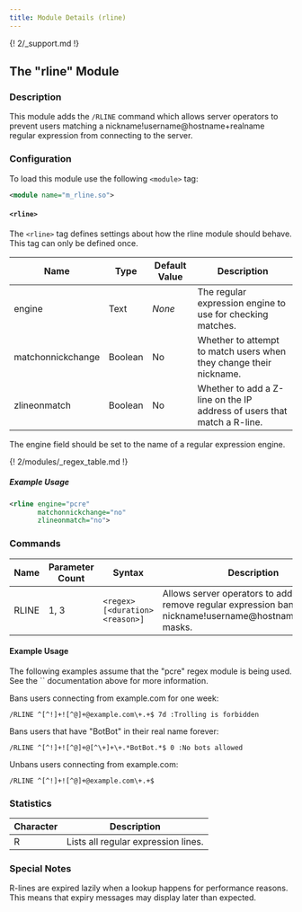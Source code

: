 ```yaml
---
title: Module Details (rline)
---
```


{! 2/_support.md !}

## The "rline" Module

### Description

This module adds the `/RLINE` command which allows server operators to prevent users matching a nickname!username@hostname+realname regular expression from connecting to the server.

### Configuration

To load this module use the following `<module>` tag:

```xml
<module name="m_rline.so">
```

#### `<rline>`

The `<rline>` tag defines settings about how the rline module should behave. This tag can only be defined once.

Name              | Type    | Default Value | Description
----------------- | ------- | ------------- | -----------
engine            | Text    | *None*        | The regular expression engine to use for checking matches.
matchonnickchange | Boolean | No            | Whether to attempt to match users when they change their nickname.
zlineonmatch      | Boolean | No            | Whether to add a Z-line on the IP address of users that match a R-line.

The engine field should be set to the name of a regular expression engine.

{! 2/modules/_regex_table.md !}

##### Example Usage

```xml
<rline engine="pcre"
       matchonnickchange="no"
       zlineonmatch="no">
```

### Commands

Name  | Parameter Count | Syntax                          | Description
----- | --------------- | ------------------------------- | -----------
RLINE | 1, 3            | `<regex> [<duration> <reason>]` | Allows server operators to add and remove regular expression bans on nickname!username@hostname+realname masks.

#### Example Usage

<div class="alert alert-info" role="alert" markdown="1">
The following examples assume that the "pcre" regex module is being used. See the `<rline>` documentation above for more information.
</div>

Bans users connecting from example.com for one week:

```plaintext
/RLINE ^[^!]+![^@]+@example.com\+.+$ 7d :Trolling is forbidden
```

Bans users that have "BotBot" in their real name forever:

```plaintext
/RLINE ^[^!]+![^@]+@[^\+]+\+.*BotBot.*$ 0 :No bots allowed
```

Unbans users connecting from example.com:

```plaintext
/RLINE ^[^!]+![^@]+@example.com\+.+$
```

### Statistics

Character | Description
--------- | -----------
R         | Lists all regular expression lines.

### Special Notes

R-lines are expired lazily when a lookup happens for performance reasons. This means that expiry messages may display later than expected.
